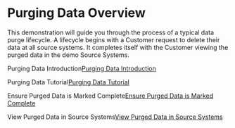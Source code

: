 # Purging Data Overview

This demonstration will guide you through the process of a typical data purge lifecycle. A lifecycle begins with a Customer request to delete their data at all source systems. It completes itself with the Customer viewing the purged data in the demo Source Systems.

Purging Data Introduction[Purging Data Introduction](/articles/demo_project/DPM_Demo_Project/06_Purging/02_Purging_Data_Introduction.md)

Purging Data Tutorial[Purging Data Tutorial](/articles/demo_project/DPM_Demo_Project/06_Purging/03_01_Purging_Data_Tutorial.md)

Ensure Purged Data is Marked Complete[Ensure Purged Data is Marked Complete](/articles/demo_project/DPM_Demo_Project/06_Purging/03_04_Purging_Ensure_Marked_Complete.md)

View Purged Data in Source Systems[View Purged Data in Source Systems](/articles/demo_project/DPM_Demo_Project/06_Purging/03_05_Purging_View_Your_Data.md)
